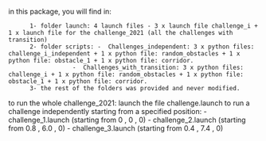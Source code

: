 in this package, you will find in:

          1- folder launch: 4 launch files - 3 x launch file challenge_i + 1 x launch file for the challenge_2021 (all the challenges with transition)
          2- folder scripts: -  Challenges_independent: 3 x python files: challenge_i_independent + 1 x python file: random_obstacles + 1 x python file: obstacle_1 + 1 x python file: corridor.
          		      -  Challenges_with_transition: 3 x python files: challenge_i + 1 x python file: random_obstacles + 1 x python file: obstacle_1 + 1 x python file: corridor.
          3- the rest of the folders was provided and never modified.
          
          
          
to run the whole challenge_2021: launch the file challenge.launch
to run a challenge independently starting from a specified position: - challenge_1.launch (starting from 0 , 0 , 0)
                                                                     - challenge_2.launch (starting from 0.8 , 6.0 , 0)
                                                                     - challenge_3.launch (starting from 0.4 , 7.4 , 0)
								       
